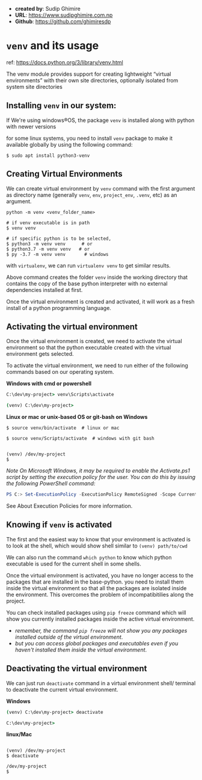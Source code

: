 - **created by**: Sudip Ghimire
- **URL**: https://www.sudipghimire.com.np
- **Github**: https://github.com/ghimiresdp

# `venv` and its usage
ref: https://docs.python.org/3/library/venv.html

The venv module provides support for creating lightweight “virtual environments” with their own site directories, optionally isolated from system site directories

## Installing `venv` in our system:
If We're using windows&reg;OS, the package `venv` is installed along with python with newer versions

for some linux systems, you need to install `venv` package to make it available globally by using the following command:

```shell
$ sudo apt install python3-venv
```

## Creating Virtual Environments
We can create virtual environment by `venv` command with the first argument as directory name (generally `venv`, `env`, `project_env`, `.venv`, etc) as an argument.

`python -m venv <venv_folder_name>`

```shell
# if venv executable is in path
$ venv venv

# if specific python is to be selected,
$ python3 -m venv venv      # or
$ python3.7 -m venv venv   # or
$ py -3.7 -m venv venv       # windows
```

with `virtualenv`, we can run `virtualenv venv` to get similar results.

Above command creates the folder `venv` inside the working directory that contains the copy of the base python interpreter with no external dependencies installed at first.

Once the virtual environment is created and activated, it will work as a fresh install of a python programming language.

## Activating the virtual environment
Once the virtual environment is created, we need to activate the virtual environment so that the python executable created with the virtual environment gets selected.

To activate the virtual environment, we need to run either of the following commands based on our operating system.

**Windows with cmd or powershell**
```cmd
C:\dev\my-project> venv\Scripts\activate

(venv) C:\dev\my-project>
```

**Linux or mac or unix-based OS or git-bash on Windows**
```shell
$ source venv/bin/activate  # linux or mac

$ source venv/Scripts/activate  # windows with git bash


(venv) /dev/my-project
$
```
_Note On Microsoft Windows, it may be required to enable the Activate.ps1 script by setting the execution policy for the user. You can do this by issuing the following PowerShell command:_
```powershell
PS C:> Set-ExecutionPolicy -ExecutionPolicy RemoteSigned -Scope CurrentUser
```

See About Execution Policies for more information.

## Knowing if `venv` is activated
The first and the easiest way to know that your environment is activated is to look at the shell, which would show shell similar to  `(venv) path/to/cwd`

We can also run the command `which python` to know which python executable is used for the current shell in some shells.

Once the virtual environment is activated, you have no longer access to the packages that are installed in the base-python. you need to install them inside the virtual environment so that all the packages are isolated inside the environment. This overcomes the problem of incompatibitilies along the project.

You can check installed packages using `pip freeze` command which will show you currently installed packages inside the active virtual environment.
- _remember, the command `pip freeze` will not show you any packages installed outside of the virtual environment_.
- _but you can access global packages and executables even if you haven't installed them inside the virtual environment_.


## Deactivating the virtual environment
We can just run `deactivate` command in a virtual environment shell/ terminal to deactivate the current virtual environment.

**Windows**
```cmd
(venv) C:\dev\my-project> deactivate

C:\dev\my-project>

```

**linux/Mac**
```shell

(venv) /dev/my-project
$ deactivate

/dev/my-project
$
```
